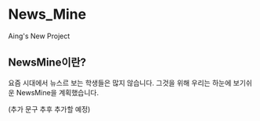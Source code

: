 # News_Mine

Aing's New Project  

## NewsMine이란?

요즘 시대에서 뉴스르 보는 학생들은 많지 않습니다.
그것을 위해 우리는 하눈에 보기쉬운 NewsMine을 계획했습니다.

(추가 문구 추후 추가할 예정)